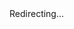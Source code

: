 <!DOCTYPE html>
<html>
  <head>
    <meta charset="utf-8">
    <title>Redirecting...</title>
    <script type="text/javascript">
      // Extract the path from the current URL
      var path = window.location.pathname;
      // Redirect to index.html while preserving the path (if needed, pass it to your SPA via query parameters or hash)
      window.location.href = './index.html?redirect=' + encodeURIComponent(path);
    </script>
  </head>
  <body>
    Redirecting...
  </body>
</html> 


